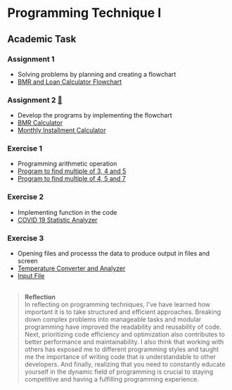 # Programming Technique I
## Academic Task
### Assignment 1
- Solving problems by planning and creating a flowchart
- [BMR and Loan Calculator Flowchart](https://github.com/nawwarahauni/SEMESTER_1/blob/main/Programming%20Technique%20I/Coursework/Assignment%201.pdf) <br/>
### Assignment 2 [:round_pushpin:](https://github.com/nawwarahauni/SEMESTER_1/blob/main/Programming%20Technique%20I/Coursework/Assignment%202.pdf)
- Develop the programs by implementing the flowchart
- [BMR Calculator](https://github.com/nawwarahauni/SEMESTER_1/blob/main/Programming%20Technique%20I/Coursework/Assignment%202%20set%201.cpp)
- [Monthly Installment Calculator](https://github.com/nawwarahauni/SEMESTER_1/blob/main/Programming%20Technique%20I/Coursework/Assignment%202%20set%202.cpp)<br/>
### Exercise 1
- Programming arithmetic operation
- [Program to find multiple of 3, 4 and 5](https://github.com/nawwarahauni/SEMESTER_1/blob/main/Programming%20Technique%20I/Coursework/Exercise%201%20set%201.cpp)
- [Program to find multiple of 4, 5 and 7](https://github.com/nawwarahauni/SEMESTER_1/blob/main/Programming%20Technique%20I/Coursework/Exercise%201%20set%203.cpp)<br/>
### Exercise 2
- Implementing function in the code
- [COVID 19 Statistic Analyzer](https://github.com/nawwarahauni/SEMESTER_1/blob/main/Programming%20Technique%20I/Coursework/Exercise%202%20Function.cpp)<br/>
### Exercise 3
- Opening files and processs the data to produce output in files and screen
- [Temperature Converter and Analyzer](https://github.com/nawwarahauni/SEMESTER_1/blob/main/Programming%20Technique%20I/Coursework/Exercise%203%20Input%20Output.cpp)
- [Input File](https://github.com/nawwarahauni/SEMESTER_1/blob/main/Programming%20Technique%20I/Coursework/inputFile.txt)<br/><br/>
> <b>Reflection</b><br/>
In reflecting on programming techniques, I've have learned how important it is to take structured and efficient approaches. Breaking down complex problems into manageable tasks and modular programming have improved the readability and reusability of code. Next, prioritizing code efficiency and optimization also  contributes to better performance and maintainability. I also think that working with others has exposed me to different programming styles and taught me the importance of writing code that is understandable to other developers. And finally, realizing that you need to constantly educate yourself in the dynamic field of programming is crucial to staying competitive and having a fulfilling programming experience.


